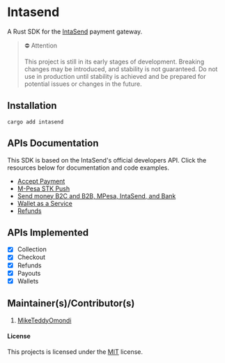 # Intasend 

A Rust SDK for the [IntaSend](https://intasend.com) payment gateway.

> ⛔ Attention 
>
> This project is still in its early stages of development. Breaking changes may be introduced, and stability is not guaranteed. Do not use in production until stability is achieved and be prepared for potential issues or changes in the future.

## Installation

```shell
cargo add intasend
```

## APIs Documentation

This SDK is based on the IntaSend's official developers API. Click the resources below for documentation and code examples.

- [Accept Payment](https://developers.intasend.com/docs/checkout-links)
- [M-Pesa STK Push](https://developers.intasend.com/docs/m-pesa-stk-push)
- [Send money B2C and B2B, MPesa, IntaSend, and Bank](https://developers.intasend.com/docs/send-money)
- [Wallet as a Service](https://developers.intasend.com/docs/wallets)
- [Refunds](https://developers.intasend.com/docs/creating-refunds)

## APIs Implemented

- [x] Collection
- [x] Checkout
- [x] Refunds
- [x] Payouts
- [x] Wallets 

## Maintainer(s)/Contributor(s)

1. [MikeTeddyOmondi](https://github.com/MikeTeddyOmondi)

#### License

This projects is licensed under the [MIT](./LICENSE.md) license.